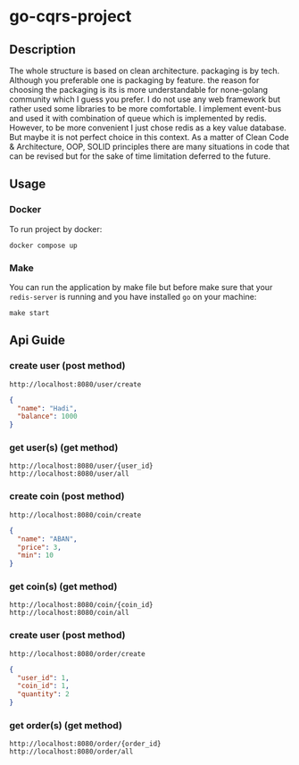 # go-cqrs-project

## Description

The whole structure is based on clean architecture. packaging is by tech. Although you preferable one is packaging by
feature.
the reason for choosing the packaging is its is more understandable for none-golang community which I guess you prefer.
I do not use any web framework but rather used some libraries to be more comfortable. I implement event-bus and used it
with
combination of queue which is implemented by redis. However, to be more convenient I just chose redis as a key value
database.
But maybe it is not perfect choice in this context. As a matter of Clean Code & Architecture, OOP, SOLID principles
there are many situations in code that can be revised but for the sake of time limitation deferred to the future.


## Usage
### Docker
To run project by docker:
```
docker compose up
```

### Make
You can run the application by make file but before make sure that your `redis-server` is running
and you have installed `go` on your machine:
```
make start
```

## Api Guide

### create user (post method)

```
http://localhost:8080/user/create
```

```json
{
  "name": "Hadi",
  "balance": 1000
}
```

### get user(s) (get method)

```
http://localhost:8080/user/{user_id}
http://localhost:8080/user/all
```

### create coin (post method)

```
http://localhost:8080/coin/create
```

```json
{
  "name": "ABAN",
  "price": 3,
  "min": 10
}
```

### get coin(s) (get method)

```
http://localhost:8080/coin/{coin_id}
http://localhost:8080/coin/all
```

### create user (post method)

```
http://localhost:8080/order/create
```

```json
{
  "user_id": 1,
  "coin_id": 1,
  "quantity": 2
}
```

### get order(s) (get method)

```
http://localhost:8080/order/{order_id}
http://localhost:8080/order/all
```


